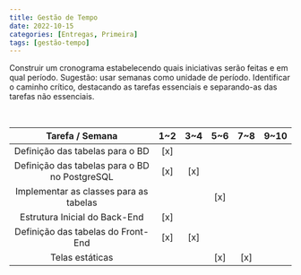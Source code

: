 ```yaml
---
title: Gestão de Tempo
date: 2022-10-15
categories: [Entregas, Primeira]
tags: [gestão-tempo]
---
```


Construir um cronograma estabelecendo quais iniciativas serão feitas e em qual período. Sugestão: usar semanas como unidade de período.
Identificar o caminho crítico, destacando as tarefas essenciais e separando-as das tarefas não essenciais.

<br />

<div align="center">

| Tarefa / Semana | 1~2 | 3~4 | 5~6 | 7~8 | 9~10 |
| :---: | :---: | :---: | :---: | :---: | :---: |
| Definição das tabelas para o BD | [x] |  |  |  |  |
| Definição das tabelas para o BD no PostgreSQL | [x] | [x] |  |  |  |
| Implementar as classes para as tabelas |  |  | [x] |  |  |
| Estrutura Inicial do Back-End | [x] |  |  |  |  |
| Definição das tabelas do Front-End | [x] | [x] |  |  |  |
| Telas estáticas |  |  | [x] | [x] |  |

</div>